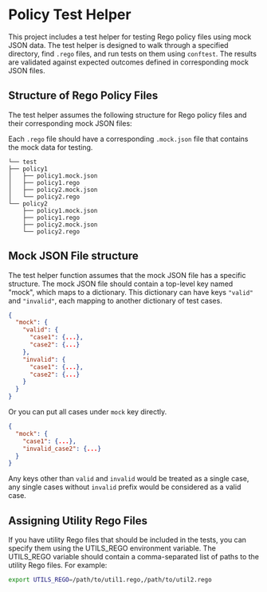 # Policy Test Helper

This project includes a test helper for testing Rego policy files using mock JSON data. The test helper is designed to walk through a specified directory, find `.rego` files, and run tests on them using `conftest`. The results are validated against expected outcomes defined in corresponding mock JSON files.

## Structure of Rego Policy Files

The test helper assumes the following structure for Rego policy files and their corresponding mock JSON files:

Each `.rego` file should have a corresponding `.mock.json` file that contains the mock data for testing.

```text
└── test
├── policy1
│   ├── policy1.mock.json
│   ├── policy1.rego
│   ├── policy2.mock.json
│   └── policy2.rego
└── policy2
    ├── policy1.mock.json
    ├── policy1.rego
    ├── policy2.mock.json
    └── policy2.rego

```

## Mock JSON File structure

The test helper function assumes that the mock JSON file has a specific structure. The mock JSON file should contain a top-level key named "mock", which maps to a dictionary. This dictionary can have keys `"valid"` and `"invalid"`, each mapping to another dictionary of test cases.

```json
{
  "mock": {
    "valid": {
      "case1": {...},
      "case2": {...}
    },
    "invalid": {
      "case1": {...},
      "case2": {...}
    }
  }
}
```

Or you can put all cases under `mock` key directly.

```json
{
  "mock": {
    "case1": {...},
    "invalid_case2": {...}
  }
}
```

Any keys other than `valid` and `invalid` would be treated as a single case, any single cases without `invalid` prefix would be considered as a valid case.

## Assigning Utility Rego Files

If you have utility Rego files that should be included in the tests, you can specify them using the UTILS_REGO environment variable. The UTILS_REGO variable should contain a comma-separated list of paths to the utility Rego files. For example:

```bash
export UTILS_REGO=/path/to/util1.rego,/path/to/util2.rego
```
